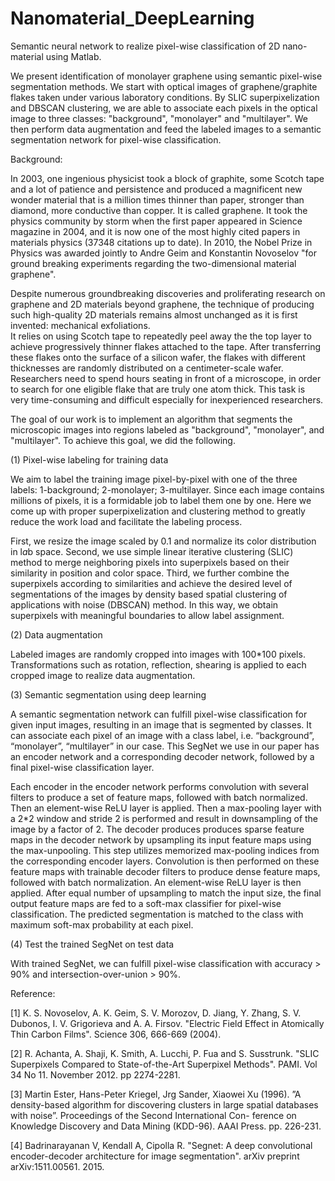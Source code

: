 # Nanomaterial_DeepLearning
Semantic neural network to realize pixel-wise classification of 2D nano-material using Matlab.

We present identification of monolayer graphene using semantic pixel-wise segmentation methods. 
We start with optical images of graphene/graphite flakes taken under various laboratory conditions. 
By SLIC superpixelization and DBSCAN clustering, we are able to associate each pixels in the optical image to three classes: "background", "monolayer" and "multilayer". 
We then perform data augmentation and feed the labeled images to a semantic segmentation network for pixel-wise classification. 

Background:

In 2003, one ingenious physicist took a block of graphite, some Scotch tape and a lot of patience and persistence and produced a magnificent new wonder material that is a million times thinner than paper, stronger than diamond, more conductive than copper. 
It is called graphene.
It took the physics community by storm when the first paper appeared in Science magazine in 2004, and it is now one of the most highly cited papers in materials physics (37348 citations up to date).
In 2010, the Nobel Prize in Physics was awarded jointly to Andre Geim and Konstantin Novoselov "for ground breaking experiments regarding the two-dimensional material graphene". 

Despite numerous groundbreaking discoveries and proliferating research on graphene and 2D materials beyond graphene, the technique of producing such high-quality 2D materials remains almost unchanged as it is first invented: mechanical exfoliations.           
It relies on using Scotch tape to repeatedly peel away the the top layer to achieve progressively thinner flakes attached to the tape.
After transferring these flakes onto the surface of a silicon wafer, the flakes with different thicknesses are randomly distributed on a centimeter-scale wafer.
Researchers need to spend hours seating in front of a microscope, in order to search for one eligible flake that are truly one atom thick.
This task is very time-consuming and difficult especially for inexperienced researchers.

The goal of our work is to implement an algorithm that segments the microscopic images into regions labeled as "background", "monolayer", and "multilayer". To achieve this goal, we did the following.

(1) Pixel-wise labeling for training data

We aim to label the training image pixel-by-pixel with one of the three labels: 1-background; 2-monolayer; 3-multilayer.
Since each image contains millions of pixels, it is a formidable job to label them one by one. 
Here we come up with proper superpixelization and clustering method to greatly reduce the work load and facilitate the labeling process.

First, we resize the image scaled by 0.1 and normalize its color distribution in l*a*b space.
Second, we use simple linear iterative clustering (SLIC) method to merge neighboring pixels into superpixels based on their similarity in position and color space.
Third, we further combine the superpixels according to similarities and achieve the desired level of segmentations of the images by density based spatial clustering of applications with noise (DBSCAN) method.
In this way, we obtain superpixels with meaningful boundaries to allow label assignment.

(2) Data augmentation

Labeled images are randomly cropped into images with 100*100 pixels. 
Transformations such as rotation, reflection, shearing is applied to each cropped image to realize data augmentation.

(3) Semantic segmentation using deep learning

A semantic segmentation network can fulfill pixel-wise classification for given input images, resulting in an image that is segmented by classes.
It can associate each pixel of an image with a class label, i.e. “background”, “monolayer”, “multilayer” in our case.
This SegNet we use in our paper has an encoder network and a corresponding decoder network, followed by a final pixel-wise classification layer. 

Each encoder in the encoder network performs convolution with several filters to produce a set of feature maps, followed with batch normalized. 
Then an element-wise ReLU layer is applied. 
Then a max-pooling layer with a 2*2 window and stride 2 is performed and result in downsampling of the image by a factor of 2. 
The decoder produces produces sparse feature maps in the decoder network by upsampling its input feature maps using the max-unpooling.
This step utilizes memorized max-pooling indices from the corresponding encoder layers. 
Convolution is then performed on these feature maps with trainable decoder filters to produce dense feature maps, followed with batch normalization.
An element-wise ReLU layer is then applied. 
After equal number of upsampling to match the input size, the final output feature maps are fed to a soft-max classifier for pixel-wise classification.
The predicted segmentation is matched to the class with maximum soft-max probability at each pixel.

(4) Test the trained SegNet on test data

With trained SegNet, we can fulfill pixel-wise classification with accuracy > 90% and intersection-over-union > 90%.

Reference:

[1] K. S. Novoselov, A. K. Geim, S. V. Morozov, D. Jiang, Y. Zhang, S. V. Dubonos, I. V. Grigorieva and A. A. Firsov. "Electric Field Effect in Atomically Thin Carbon Films". Science 306, 666-669 (2004).

[2] R. Achanta, A. Shaji, K. Smith, A. Lucchi, P. Fua and S. Susstrunk. "SLIC Superpixels Compared to State-of-the-Art Superpixel Methods". PAMI. Vol 34 No 11. November 2012. pp 2274-2281.

[3] Martin Ester, Hans-Peter Kriegel, Jrg Sander, Xiaowei Xu (1996). ”A density-based algorithm for discovering clusters in large spatial databases with noise”. Proceedings of the Second International Con- ference on Knowledge Discovery and Data Mining (KDD-96). AAAI Press. pp. 226-231.

[4] Badrinarayanan V, Kendall A, Cipolla R. "Segnet: A deep convolutional encoder-decoder architecture for image segmentation". arXiv preprint arXiv:1511.00561. 2015.
